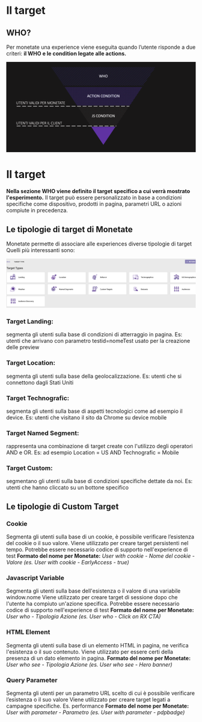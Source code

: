 # Il target

## WHO?

Per monetate una experience viene eseguita quando l’utente risponde a due criteri: **il WHO e le condition legate alle actions.**

![Audience](/images/monetate-target-audience.png)

# Il target

**Nella sezione WHO viene definito il target specifico a cui verrà mostrato l'esperimento.**
Il target può essere personalizzato in base a condizioni specifiche come dispositivo, prodotti in pagina, parametri URL o azioni compiute in precedenza.

## Le tipologie di target di Monetate

Monetate permette di associare alle experiences diverse tipologie di target
Quelli più interessanti sono:

![Target Panel](/images/monetate-target-panel.png)

### **Target Landing:**

segmenta gli utenti sulla base di condizioni di atterraggio in pagina.
Es: utenti che arrivano con parametro testid=nomeTest usato per la creazione delle preview

### **Target Location:**

segmenta gli utenti sulla base della geolocalizzazione.
Es: utenti che si connettono dagli Stati Uniti

### **Target Technografic:**

segmenta gli utenti sulla base di aspetti tecnologici come ad esempio il device.
Es: utenti che visitano il sito da Chrome su device mobile

### **Target Named Segment:**

rappresenta una combinazione di target create con l'utilizzo degli operatori AND e OR.
Es: ad esempio Location = US AND Technografic = Mobile

### **Target Custom:**

segmentano gli utenti sulla base di condizioni specifiche dettate da noi.
Es: utenti che hanno cliccato su un bottone specifico

## Le tipologie di Custom Target

### Cookie

Segmenta gli utenti sulla base di un cookie, è possibile verificare l’esistenza del cookie o il suo valore.
Viene utilizzato per creare target persistenti nel tempo.
Potrebbe essere necessario codice di supporto nell'experience di test
**Formato del nome per Monetate:**
*User with cookie - Nome del cookie - Valore (es. User with cookie - EarlyAccess - true)*

### Javascript Variable

Segmenta gli utenti sulla base dell'esistenza o il valore di una variabile window.nome
Viene utilizzato per creare target di sessione dopo che l'utente ha compiuto un'azione specifica.
Potrebbe essere necessario codice di supporto nell'experience di test
**Formato del nome per Monetate:**
*User who - Tipologia Azione (es. User who - Click on RX CTA)*

### HTML Element

Segmenta gli utenti sulla base di un elemento HTML in pagina, ne verifica l'esistenza o il suo contenuto.
Viene utilizzato per essere certi della presenza di un dato elemento in pagina.
**Formato del nome per Monetate:**
*User who see - Tipologia Azione (es. User who see - Hero banner)*

### Query Parameter

Segmenta gli utenti per un parametro URL scelto di cui è possibile verificare l’esistenza o il suo valore
Viene utilizzato per creare target legati a campagne specifiche. Es. performance
**Formato del nome per Monetate:**
*User with parameter - Parametro (es. User with parameter - pdpbadge)*